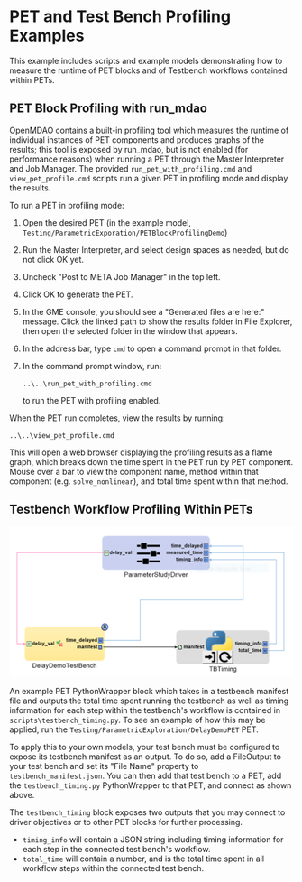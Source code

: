 PET and Test Bench Profiling Examples
=====================================

This example includes scripts and example models demonstrating how to measure
the runtime of PET blocks and of Testbench workflows contained within PETs.

PET Block Profiling with run_mdao
---------------------------------

OpenMDAO contains a built-in profiling tool which measures the runtime of
individual instances of PET components and produces graphs of the results; this
tool is exposed by run_mdao, but is not enabled (for performance reasons) when
running a PET through the Master Interpreter and Job Manager.  The provided
`run_pet_with_profiling.cmd` and `view_pet_profile.cmd` scripts run a given
PET in profiling mode and display the results.

To run a PET in profiling mode:

 1. Open the desired PET (in the example model,
    `Testing/ParametricExporation/PETBlockProfilingDemo`)
 2. Run the Master Interpreter, and select design spaces as needed, but do not
    click OK yet.
 3. Uncheck "Post to META Job Manager" in the top left.
 4. Click OK to generate the PET.
 5. In the GME console, you should see a "Generated files are here:" message.
    Click the linked path to show the results folder in File Explorer, then open
    the selected folder in the window that appears.
 6. In the address bar, type `cmd` to open a command prompt in that folder.
 7. In the command prompt window, run:

        ..\..\run_pet_with_profiling.cmd

    to run the PET with profiling enabled.

When the PET run completes, view the results by running:

    ..\..\view_pet_profile.cmd

This will open a web browser displaying the profiling results as a flame graph,
which breaks down the time spent in the PET run by PET component.  Mouse over
a bar to view the component name, method within that component (e.g. 
`solve_nonlinear`), and total time spent within that method.

Testbench Workflow Profiling Within PETs
----------------------------------------

![Testbench Timing Example PET](images/TestbenchTimingPet.PNG)

An example PET PythonWrapper block which takes in a testbench manifest file and
outputs the total time spent running the testbench as well as timing information
for each step within the testbench's workflow is contained in 
`scripts\testbench_timing.py`.  To see an example of how this may be applied, 
run the `Testing/ParametricExploration/DelayDemoPET` PET.

To apply this to your own models, your test bench must be configured to expose
its testbench manifest as an output.  To do so, add a FileOutput to your test
bench and set its "File Name" property to `testbench_manifest.json`.  You can
then add that test bench to a PET, add the `testbench_timing.py` PythonWrapper
to that PET, and connect as shown above.

The `testbench_timing` block exposes two outputs that you may connect to driver objectives or to other PET blocks for further processing.

  * `timing_info` will contain a JSON string including timing information for
    each step in the connected test bench's workflow.
  * `total_time` will contain a number, and is the total time spent in all
    workflow steps within the connected test bench.